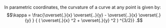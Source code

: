 In parametric coordinates, the curvature of a curve at any point is
given by:
$$\kappa = \frac{\overset{.}{x} \overset{..}{y} - \overset{..}{x}
\overset{.}{y} } { ( \overset{.}{x} ^2 + \overset{.}{y} ^2 ) ^{3/2}} .$$
